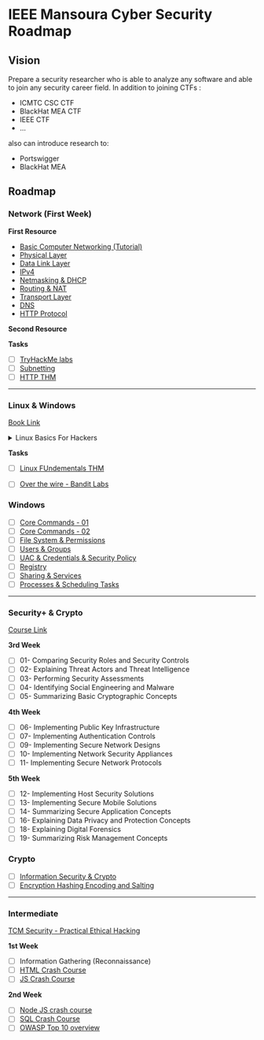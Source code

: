 # IEEE Mansoura Cyber Security Roadmap

## Vision

Prepare a security researcher who is able to analyze any software and able to join any security career field.
In addition to joining CTFs :
- ICMTC CSC CTF
- BlackHat MEA CTF
- IEEE CTF
- ...

also can introduce research to:
- Portswigger
- BlackHat MEA

## Roadmap

### Network (First Week)
**First Resource**
- [Basic Computer Networking (Tutorial)](https://www.geeksforgeeks.org/basics-computer-networking/)
- [Physical Layer](https://www.youtube.com/watch?v=6VsCufW2F80&list=PLtr9ezc61PUbA2l3MiE4YbrgITJN84N-C&index=22)
- [Data Link Layer](https://www.youtube.com/watch?v=uw_qFED5CxU&list=PLtr9ezc61PUbA2l3MiE4YbrgITJN84N-C&index=23)
- [IPv4](https://www.youtube.com/watch?v=LQcbieHOef4&list=PLtr9ezc61PUbA2l3MiE4YbrgITJN84N-C&index=24)
- [Netmasking & DHCP](https://www.youtube.com/watch?v=zeraZXfiN4k&list=PLtr9ezc61PUbA2l3MiE4YbrgITJN84N-C&index=25)
- [Routing & NAT](https://www.youtube.com/watch?v=2imEciaw-PU&list=PLtr9ezc61PUbA2l3MiE4YbrgITJN84N-C&index=26)
- [Transport Layer](https://www.youtube.com/watch?v=P2B5wiO8htY&list=PLtr9ezc61PUbA2l3MiE4YbrgITJN84N-C&index=27)
- [DNS](https://www.youtube.com/watch?v=oSFbF8Yb67s&list=PLtr9ezc61PUbA2l3MiE4YbrgITJN84N-C&index=28)
- [HTTP Protocol](https://www.youtube.com/watch?v=I0Tt1QBZ1Lc&list=PLtr9ezc61PUbA2l3MiE4YbrgITJN84N-C&index=29)
  
**Second Resource**

**Tasks**
- [ ] [TryHackMe labs](https://tryhackme.com/room/whatisnetworking)
- [ ] [Subnetting](https://www.subnetting.net/Summary.aspx)
- [ ] [HTTP THM](https://tryhackme.com/room/httpindetail)
  
---

### Linux & Windows

[Book Link](https://kea.nu/files/textbooks/humblesec/linuxbasicsforhackers.pdf)

<details>
  <summary>Linux Basics For Hackers</summary>

  <details>
    <summary>1st week</summary>

    - [ ] **Chapter 1**
    - [ ] **Chapter 2**
    - [ ] **Chapter 4**
    - [ ] **Chapter 5**

  </details>

  <details>
    <summary>2nd week</summary>

    - [ ] **Chapter 6**
    - [ ] **Chapter 7**
    - [ ] **Chapter 8**
    - [ ] **Chapter 9**

  </details>

  <details>
    <summary>3rd week</summary>

    - [ ] **Chapter 10**
    - [ ] **Chapter 12**
    - [ ] **Chapter 13**
    - [ ] **Chapter 14**
    - [ ] **Chapter 17**

  </details>

</details>

**Tasks**
- [ ] [Linux FUndementals THM](https://tryhackme.com/r/module/linux-fundamentals)
- [ ] [Over the wire - Bandit Labs](https://overthewire.org/wargames/bandit/)


### Windows
- [ ] [Core Commands - 01](https://www.youtube.com/watch?v=ElVEasQTNNI&list=PLtr9ezc61PUbA2l3MiE4YbrgITJN84N-C&index=14&t=276s&pp=iAQB)
- [ ] [Core Commands - 02](https://www.youtube.com/watch?v=quGb1aWtBTw&list=PLtr9ezc61PUbA2l3MiE4YbrgITJN84N-C&index=15&pp=iAQB)
- [ ] [File System & Permissions](https://www.youtube.com/watch?v=bAYcjzZKPiQ&list=PLtr9ezc61PUbA2l3MiE4YbrgITJN84N-C&index=16&pp=iAQB)
- [ ] [Users & Groups](https://www.youtube.com/watch?v=HlGJDD96H0Q&list=PLtr9ezc61PUbA2l3MiE4YbrgITJN84N-C&index=17&pp=iAQB)
- [ ] [UAC & Credentials & Security Policy](https://www.youtube.com/watch?v=ZGeZbjp9n3k&list=PLtr9ezc61PUbA2l3MiE4YbrgITJN84N-C&index=18&pp=iAQB)
- [ ] [Registry](https://www.youtube.com/watch?v=JeWb5uvtLBw&list=PLtr9ezc61PUbA2l3MiE4YbrgITJN84N-C&index=19&t=95s&pp=iAQB)
- [ ] [Sharing & Services](https://www.youtube.com/watch?v=oYe7SDjmcuM&list=PLtr9ezc61PUbA2l3MiE4YbrgITJN84N-C&index=20&pp=iAQB)
- [ ] [Processes & Scheduling Tasks](https://www.youtube.com/watch?v=rsT-_63KF8M&list=PLtr9ezc61PUbA2l3MiE4YbrgITJN84N-C&index=21&pp=iAQB)

---
### Security+ & Crypto

[Course Link](https://mega.nz/folder/GrAA1RTZ#xIrWTPN1yuMNKcLnzOm57Q/folder/HrJ3mSxZ)

**3rd Week**
- [ ] 01- Comparing Security Roles and Security Controls
- [ ] 02- Explaining Threat Actors and Threat Intelligence
- [ ] 03- Performing Security Assessments
- [ ] 04- Identifying Social Engineering and Malware
- [ ] 05- Summarizing Basic Cryptographic Concepts

**4th Week**
- [ ] 06- Implementing Public Key Infrastructure
- [ ] 07- Implementing Authentication Controls
- [ ] 09- Implementing Secure Network Designs
- [ ] 10- Implementing Network Security Appliances
- [ ] 11- Implementing Secure Network Protocols

**5th Week**
- [ ] 12- Implementing Host Security Solutions
- [ ] 13- Implementing Secure Mobile Solutions
- [ ] 14- Summarizing Secure Application Concepts
- [ ] 16- Explaining Data Privacy and Protection Concepts
- [ ] 18- Explaining Digital Forensics
- [ ] 19- Summarizing Risk Management Concepts
### Crypto
- [ ] [Information Security & Crypto](https://www.youtube.com/playlist?list=PLd2pEan0ZG_Y1lTa4mXV1y0h-iJjINrqX)
- [ ] [Encryption Hashing Encoding and Salting](https://youtu.be/12SGIvEOzfo?si=0p4pSZVUC3dVrQFT)

---

### Intermediate
[TCM Security - Practical Ethical Hacking](https://academy.tcm-sec.com/courses/enrolled/1152300)

**1st Week**
- [ ] Information Gathering (Reconnaissance)
- [ ] [HTML Crash Course](https://www.youtube.com/watch?v=q3yFo-t1ykw&pp=ygUgaHRtbCBjcmFzaCBjb3Vyc2Ug2KjYp9mE2LnYsdio2Yo%3D)
- [ ] [JS Crash Course](https://www.youtube.com/watch?v=hdI2bqOjy3c&t=2s&pp=ygUPanMgY3Jhc2ggY291cnNl)

**2nd Week**
- [ ] [Node JS crash course](https://www.youtube.com/watch?v=32M1al-Y6Ag&pp=ygUUTm9kZSBqcyBjcmFzaCBjb3Vyc2U%3D)
- [ ] [SQL Crash Course](https://www.sololearn.com/en/learn/courses/sql-introduction)
- [ ] [OWASP Top 10 overview](https://www.youtube.com/playlist?list=PLyqga7AXMtPOguwtCCXGZUKvd2CDCmUgQ)
